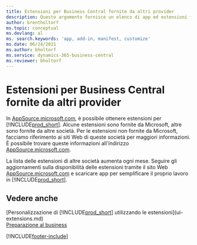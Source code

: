 ```yaml
---
title: Estensioni per Business Central fornite da altri provider
description: Questo argomento fornisce un elenco di app ed estensioni fornite da altre società per personalizzare Business Central.
author: brentholtorf
ms.topic: conceptual
ms.devlang: al
ms. search.keywords: 'app, add-in, manifest, customize'
ms.date: 06/24/2021
ms.author: bholtorf
ms.service: dynamics-365-business-central
ms.reviewer: bholtorf
---
```

# Estensioni per Business Central fornite da altri provider

In [AppSource.microsoft.com](https://appsource.microsoft.com/), è possibile ottenere estensioni per [!INCLUDE[prod_short](includes/prod_short.md)]. Alcune estensioni sono fornite da Microsoft, altre sono fornite da altre società. Per le estensioni non fornite da Microsoft, facciamo riferimento ai siti Web di queste società per maggiori informazioni. È possibile trovare queste informazioni all'indirizzo [AppSource.microsoft.com](https://go.microsoft.com/fwlink/?linkid=2081646).  

La lista delle estensioni di altre società aumenta ogni mese. Seguire gli aggiornamenti sulla disponibilità delle estensioni tramite il sito Web [AppSource.microsoft.com](https://go.microsoft.com/fwlink/?linkid=2081646) e scaricare app per semplificare il proprio lavoro in [!INCLUDE[prod_short](includes/prod_short.md)].  

## Vedere anche

[Personalizzazione di [!INCLUDE[prod_short](includes/prod_short.md)] utilizzando le estensioni](ui-extensions.md)  
[Preparazione al business](ui-get-ready-business.md)  


[!INCLUDE[footer-include](includes/footer-banner.md)]
